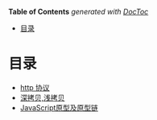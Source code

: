 <!-- START doctoc generated TOC please keep comment here to allow auto update -->
<!-- DON'T EDIT THIS SECTION, INSTEAD RE-RUN doctoc TO UPDATE -->
**Table of Contents**  *generated with [DocToc](https://github.com/thlorenz/doctoc)*

- [目录](#%E7%9B%AE%E5%BD%95)

<!-- END doctoc generated TOC please keep comment here to allow auto update -->

# 目录

- [http 协议](./http/http协议.md)
- [深拷贝,浅拷贝](./js/深拷贝,浅拷贝.md)
- [JavaScript原型及原型链](./js/js原型的学习.md)
